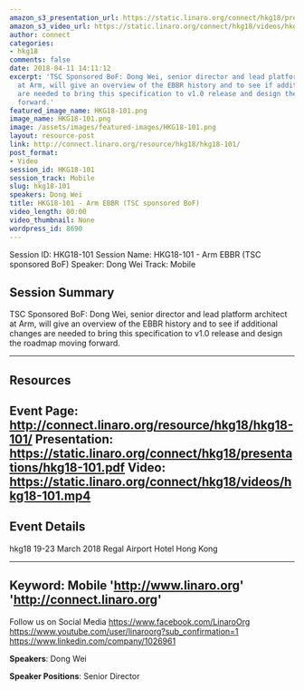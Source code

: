 ```yaml
---
amazon_s3_presentation_url: https://static.linaro.org/connect/hkg18/presentations/hkg18-101.pdf
amazon_s3_video_url: https://static.linaro.org/connect/hkg18/videos/hkg18-101.mp4
author: connect
categories:
- hkg18
comments: false
date: 2018-04-11 14:11:12
excerpt: 'TSC Sponsored BoF: Dong Wei, senior director and lead platform architect
  at Arm, will give an overview of the EBBR history and to see if additional changes
  are needed to bring this specification to v1.0 release and design the roadmap moving
  forward.'
featured_image_name: HKG18-101.png
image_name: HKG18-101.png
image: /assets/images/featured-images/HKG18-101.png
layout: resource-post
link: http://connect.linaro.org/resource/hkg18/hkg18-101/
post_format:
- Video
session_id: HKG18-101
session_track: Mobile
slug: hkg18-101
speakers: Dong Wei
title: HKG18-101 - Arm EBBR (TSC sponsored BoF)
video_length: 00:00
video_thumbnail: None
wordpress_id: 8690
---
```


Session ID: HKG18-101
Session Name: HKG18-101 - Arm EBBR (TSC sponsored BoF)
Speaker: Dong Wei
Track: Mobile


## Session Summary
TSC Sponsored BoF: Dong Wei, senior director and lead platform architect at Arm, will give an overview of the EBBR history and to see if additional changes are needed to bring this specification to v1.0 release and design the roadmap moving forward.

---------------------------------------------------
## Resources
Event Page: http://connect.linaro.org/resource/hkg18/hkg18-101/
Presentation: https://static.linaro.org/connect/hkg18/presentations/hkg18-101.pdf
Video: https://static.linaro.org/connect/hkg18/videos/hkg18-101.mp4
 ---------------------------------------------------
## Event Details
hkg18
19-23 March 2018
Regal Airport Hotel Hong Kong

---------------------------------------------------
Keyword: Mobile
'http://www.linaro.org'
'http://connect.linaro.org'
---------------------------------------------------
Follow us on Social Media
https://www.facebook.com/LinaroOrg
https://www.youtube.com/user/linaroorg?sub_confirmation=1
https://www.linkedin.com/company/1026961

**Speakers**: Dong Wei

**Speaker Positions**: Senior Director
